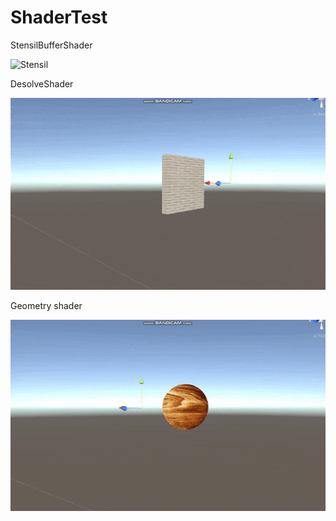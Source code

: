 # ShaderTest


StensilBufferShader

![Stensil](https://github.com/EdgardFirago/ShaderTest/blob/main/GIF/stensil.gi)

DesolveShader

![Desolve](https://github.com/EdgardFirago/ShaderTest/blob/main/GIF/Desolve.gif)

Geometry shader

![Geometry](https://github.com/EdgardFirago/ShaderTest/blob/main/GIF/geom.gif)
